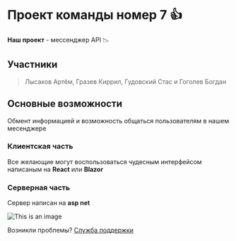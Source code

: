 # Проект команды номер 7 :+1:

**Наш проект** - мессенджер API 📉

## Участники

> Лысаков Артём, 
> Гразев Киррил, 
> Гудовский Стас и 
> Гоголев Богдан


## Основные возможности

Обмент информацией и возможность общаться пользователям в нашем месенджере

### Клиентская часть

Все желающие могут воспользоваться чудесным интерфейсом написаным на **React** или **Blazor**

### Серверная часть

Сервер написан на **asp net**

![This is an image](https://static.wikia.nocookie.net/naruto/images/5/50/Team_Kakashi.png/revision/latest?cb=20210214000010&path-prefix=ru)

Возникли проблемы? [Служба поддержки](https://vk.com/zero_it_fan)
